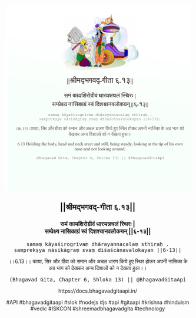 <img src="../../asset/BG_6_13.png"/>
<center><h2>||श्रीमद्‍भगवद्‍-गीता ६.१३||</h2>
<h3>समं कायशिरोग्रीवं धारयन्नचलं स्थिरः |<br/>सम्प्रेक्ष्य नासिकाग्रं स्वं दिशश्चानवलोकयन् ||६-१३||</h3>
<pre>samaṃ kāyaśirogrīvaṃ dhārayannacalaṃ sthiraḥ .<br/>samprekṣya nāsikāgraṃ svaṃ diśaścānavalokayan ||6-13||</pre>
<p>।।6.13।। काया, सिर और ग्रीवा को समान और अचल धारण किये हुए स्थिर होकर अपनी नासिका के अग्र भाग को देखकर अन्य दिशाओं को न देखता हुआ।।</p>
<pre>(Bhagavad Gita, Chapter 6, Shloka 13) || @BhagavadGitaApi</pre><p>https://docs.bhagavadgitaapi.in/</p><p>#API #bhagavadgitaapi #slok #nodejs #js #api #gitaapi #krishna #hinduism #vedic #ISKCON #shreemadbhagavadgita #technology</p></center>